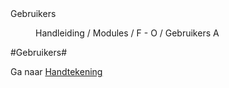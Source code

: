 <properties>
	<page>
		<title>Gebruikers</title>
		<description>Gebruikers</description>
	</page>
	<menu>
		<position>Handleiding / Modules / F - O / Gebruikers</position>
		<title>Introductie</title>
		<sort>A</sort>
	</menu>
</properties>

#Gebruikers#
 

Ga naar [Handtekening](http://hybridsaas.support/pages/handleiding/modules/F-O/Gebruikers/handtekening)